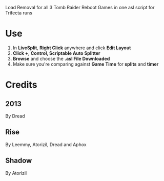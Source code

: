 Load Removal for all 3 Tomb Raider Reboot Games in one asl script for Trifecta runs

# Use
1. In **LiveSplit**, **Right Click** anywhere and click **Edit Layout**
2. **Click +**, **Control, Scriptable Auto Splitter**
3. **Browse** and choose the **.asl  File Downloaded**
4. Make sure you're comparing against **Game Time** for **splits** and **timer**

# Credits
## 2013
By Dread
## Rise
By Leemmy, Atorizil, Dread and Aphox
## Shadow
By Atorizil
